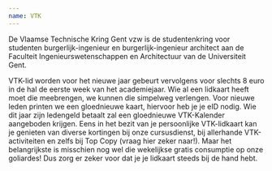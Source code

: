 ```yaml
---
name: VTK
---
```

De Vlaamse Technische Kring Gent vzw is de studentenkring voor studenten burgerlijk-ingenieur en burgerlijk-ingenieur architect aan de Faculteit Ingenieurswetenschappen en Architectuur van de Universiteit Gent.

VTK-lid worden voor het nieuwe jaar gebeurt vervolgens voor slechts 8 euro in de hal de eerste week van het academiejaar. Wie al een lidkaart heeft moet die meebrengen, we kunnen die simpelweg verlengen. Voor nieuwe leden printen we een gloednieuwe kaart, hiervoor heb je je eID nodig. Wie dit jaar zijn ledengeld betaalt zal een gloednieuwe VTK-Kalender aangeboden krijgen. Eens in het bezit van je persoonlijke VTK-lidkaart kan je genieten van diverse kortingen bij onze cursusdienst, bij allerhande VTK-activiteiten en zelfs bij Top Copy (vraag hier zeker naar!). Maar het belangrijkste is misschien nog wel die wekelijkse gratis consumptie op onze goliardes! Dus zorg er zeker voor dat je je lidkaart steeds bij de hand hebt.

